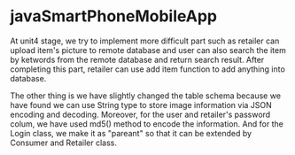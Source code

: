# javaSmartPhoneMobileApp

At unit4 stage, we try to implement more difficult part such as retailer can upload item's picture to remote database and user can also search the item by ketwords from the remote database and return search result. After completing this part, retailer can use add item function to add anything into database.

The other thing is we have slightly changed the table schema because we have found we can use String type to store image information via JSON encoding and decoding. Moreover, for the user and retailer's password colum, we have used md5() method to encode the information. And for the Login class, we make it as "pareant" so that it can be extended by Consumer and Retailer class. 


